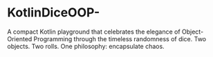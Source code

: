 # KotlinDiceOOP-
A compact Kotlin playground that celebrates the elegance of Object-Oriented Programming through the timeless randomness of dice.   Two objects. Two rolls. One philosophy: encapsulate chaos.
